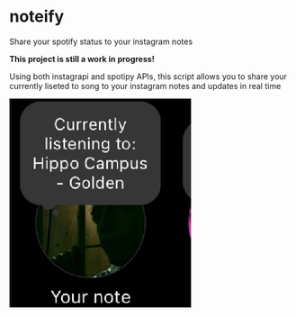 # noteify
Share your spotify status to your instagram notes

**This project is still a work in progress!** 

Using both instagrapi and spotipy APIs, this script allows you to share your currently liseted to song to your instagram notes and updates in real time

![](/assets/CaptureNoteify.PNG)
